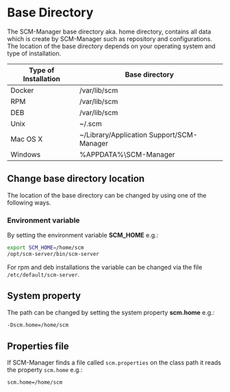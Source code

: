 # Base Directory

The SCM-Manager base directory aka. home directory, 
contains all data which is create by SCM-Manager such as repository and configurations.
The location of the base directory depends on your operating system and type of installation.

| Type of Installation | Base directory |
|----------------------|----------------|
| Docker | /var/lib/scm |
| RPM | /var/lib/scm |
| DEB | /var/lib/scm |
| Unix | ~/.scm |
| Mac OS X | ~/Library/Application Support/SCM-Manager |
| Windows | %APPDATA%\SCM-Manager |

## Change base directory location

The location of the base directory can be changed by using one of the following ways.

### Environment variable

By setting the environment variable **SCM_HOME** e.g.:

```bash
export SCM_HOME=/home/scm
/opt/scm-server/bin/scm-server
```

For rpm and deb installations the variable can be changed via the file `/etc/default/scm-server`.   

## System property

The path can be changed by setting the system property **scm.home** e.g.:

```bash
-Dscm.home=/home/scm
```
## Properties file

If SCM-Manager finds a file called `scm.properties` on the class path it reads the property `scm.home` e.g.:

```properties
scm.home=/home/scm
```
